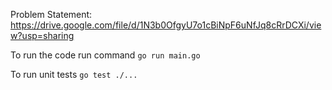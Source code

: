 Problem Statement: https://drive.google.com/file/d/1N3b0OfgyU7o1cBiNpF6uNfJq8cRrDCXi/view?usp=sharing

To run the code run command
`go run main.go`

To run unit tests
`go test ./...`
